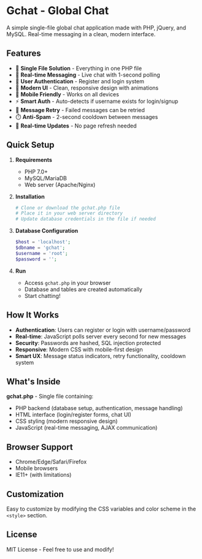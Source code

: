 # Gchat - Global Chat

A simple single-file global chat application made with PHP, jQuery, and MySQL. Real-time messaging in a clean, modern interface.

## Features

- 🚀 **Single File Solution** - Everything in one PHP file
- 💬 **Real-time Messaging** - Live chat with 1-second polling
- 🔐 **User Authentication** - Register and login system
- 🎨 **Modern UI** - Clean, responsive design with animations
- 📱 **Mobile Friendly** - Works on all devices
- ⚡ **Smart Auth** - Auto-detects if username exists for login/signup
- 🔄 **Message Retry** - Failed messages can be retried
- ⏱️ **Anti-Spam** - 2-second cooldown between messages
- 🎯 **Real-time Updates** - No page refresh needed

## Quick Setup

1. **Requirements**
   - PHP 7.0+
   - MySQL/MariaDB
   - Web server (Apache/Nginx)

2. **Installation**
   ```bash
   # Clone or download the gchat.php file
   # Place it in your web server directory
   # Update database credentials in the file if needed
   ```

3. **Database Configuration**
   ```php
   $host = 'localhost';
   $dbname = 'gchat';
   $username = 'root';
   $password = '';
   ```

4. **Run**
   - Access `gchat.php` in your browser
   - Database and tables are created automatically
   - Start chatting!

## How It Works

- **Authentication**: Users can register or login with username/password
- **Real-time**: JavaScript polls server every second for new messages
- **Security**: Passwords are hashed, SQL injection protected
- **Responsive**: Modern CSS with mobile-first design
- **Smart UX**: Message status indicators, retry functionality, cooldown system

## What's Inside

**gchat.php** - Single file containing:
- PHP backend (database setup, authentication, message handling)
- HTML interface (login/register forms, chat UI)
- CSS styling (modern responsive design)
- JavaScript (real-time messaging, AJAX communication)

## Browser Support

- Chrome/Edge/Safari/Firefox
- Mobile browsers
- IE11+ (with limitations)

## Customization

Easy to customize by modifying the CSS variables and color scheme in the `<style>` section.

## License

MIT License - Feel free to use and modify!
